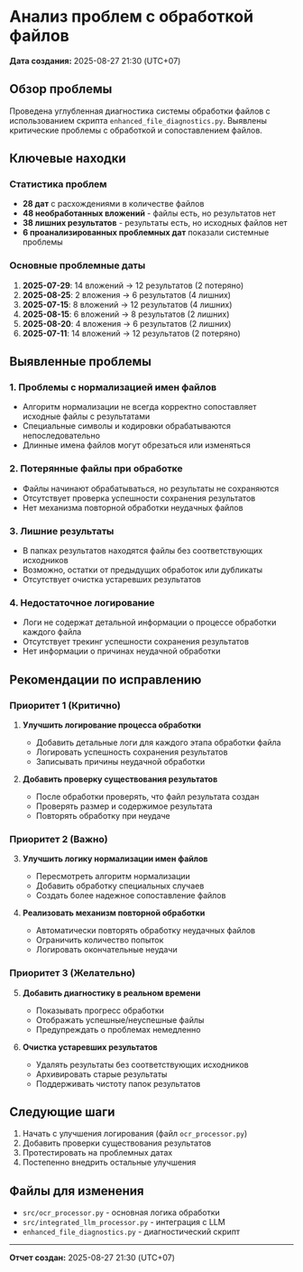 # Анализ проблем с обработкой файлов

**Дата создания:** 2025-08-27 21:30 (UTC+07)

## Обзор проблемы

Проведена углубленная диагностика системы обработки файлов с использованием скрипта `enhanced_file_diagnostics.py`. Выявлены критические проблемы с обработкой и сопоставлением файлов.

## Ключевые находки

### Статистика проблем
- **28 дат** с расхождениями в количестве файлов
- **48 необработанных вложений** - файлы есть, но результатов нет
- **38 лишних результатов** - результаты есть, но исходных файлов нет
- **6 проанализированных проблемных дат** показали системные проблемы

### Основные проблемные даты
1. **2025-07-29**: 14 вложений → 12 результатов (2 потеряно)
2. **2025-08-25**: 2 вложения → 6 результатов (4 лишних)
3. **2025-07-15**: 8 вложений → 12 результатов (4 лишних)
4. **2025-08-15**: 6 вложений → 8 результатов (2 лишних)
5. **2025-08-20**: 4 вложения → 6 результатов (2 лишних)
6. **2025-07-11**: 14 вложений → 12 результатов (2 потеряно)

## Выявленные проблемы

### 1. Проблемы с нормализацией имен файлов
- Алгоритм нормализации не всегда корректно сопоставляет исходные файлы с результатами
- Специальные символы и кодировки обрабатываются непоследовательно
- Длинные имена файлов могут обрезаться или изменяться

### 2. Потерянные файлы при обработке
- Файлы начинают обрабатываться, но результаты не сохраняются
- Отсутствует проверка успешности сохранения результатов
- Нет механизма повторной обработки неудачных файлов

### 3. Лишние результаты
- В папках результатов находятся файлы без соответствующих исходников
- Возможно, остатки от предыдущих обработок или дубликаты
- Отсутствует очистка устаревших результатов

### 4. Недостаточное логирование
- Логи не содержат детальной информации о процессе обработки каждого файла
- Отсутствует трекинг успешности сохранения результатов
- Нет информации о причинах неудачной обработки

## Рекомендации по исправлению

### Приоритет 1 (Критично)
1. **Улучшить логирование процесса обработки**
   - Добавить детальные логи для каждого этапа обработки файла
   - Логировать успешность сохранения результатов
   - Записывать причины неудачной обработки

2. **Добавить проверку существования результатов**
   - После обработки проверять, что файл результата создан
   - Проверять размер и содержимое результата
   - Повторять обработку при неудаче

### Приоритет 2 (Важно)
3. **Улучшить логику нормализации имен файлов**
   - Пересмотреть алгоритм нормализации
   - Добавить обработку специальных случаев
   - Создать более надежное сопоставление файлов

4. **Реализовать механизм повторной обработки**
   - Автоматически повторять обработку неудачных файлов
   - Ограничить количество попыток
   - Логировать окончательные неудачи

### Приоритет 3 (Желательно)
5. **Добавить диагностику в реальном времени**
   - Показывать прогресс обработки
   - Отображать успешные/неуспешные файлы
   - Предупреждать о проблемах немедленно

6. **Очистка устаревших результатов**
   - Удалять результаты без соответствующих исходников
   - Архивировать старые результаты
   - Поддерживать чистоту папок результатов

## Следующие шаги

1. Начать с улучшения логирования (файл `ocr_processor.py`)
2. Добавить проверки существования результатов
3. Протестировать на проблемных датах
4. Постепенно внедрить остальные улучшения

## Файлы для изменения

- `src/ocr_processor.py` - основная логика обработки
- `src/integrated_llm_processor.py` - интеграция с LLM
- `enhanced_file_diagnostics.py` - диагностический скрипт

---
**Отчет создан:** 2025-08-27 21:30 (UTC+07)
